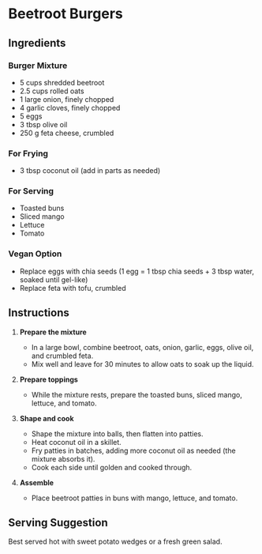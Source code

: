 # Beetroot Burgers

## Ingredients

### Burger Mixture
- 5 cups shredded beetroot  
- 2.5 cups rolled oats  
- 1 large onion, finely chopped  
- 4 garlic cloves, finely chopped  
- 5 eggs  
- 3 tbsp olive oil  
- 250 g feta cheese, crumbled  

### For Frying
- 3 tbsp coconut oil (add in parts as needed)  

### For Serving
- Toasted buns  
- Sliced mango  
- Lettuce  
- Tomato  

### Vegan Option
- Replace eggs with chia seeds (1 egg = 1 tbsp chia seeds + 3 tbsp water, soaked until gel-like)  
- Replace feta with tofu, crumbled  

## Instructions
1. **Prepare the mixture**  
   - In a large bowl, combine beetroot, oats, onion, garlic, eggs, olive oil, and crumbled feta.  
   - Mix well and leave for 30 minutes to allow oats to soak up the liquid.  

2. **Prepare toppings**  
   - While the mixture rests, prepare the toasted buns, sliced mango, lettuce, and tomato.  

3. **Shape and cook**  
   - Shape the mixture into balls, then flatten into patties.  
   - Heat coconut oil in a skillet.  
   - Fry patties in batches, adding more coconut oil as needed (the mixture absorbs it).  
   - Cook each side until golden and cooked through.  

4. **Assemble**  
   - Place beetroot patties in buns with mango, lettuce, and tomato.  

## Serving Suggestion
Best served hot with sweet potato wedges or a fresh green salad.